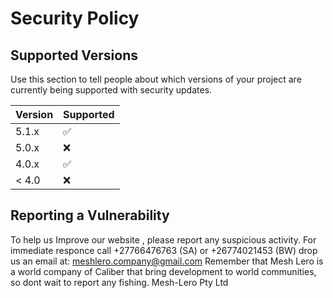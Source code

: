 # Security Policy

## Supported Versions

Use this section to tell people about which versions of your project are
currently being supported with security updates.

| Version | Supported          |
| ------- | ------------------ |
| 5.1.x   | :white_check_mark: |
| 5.0.x   | :x:                |
| 4.0.x   | :white_check_mark: |
| < 4.0   | :x:                |

## Reporting a Vulnerability

To help us Improve our website , please report any suspicious activity.
For immediate responce call +27766476763 (SA)  or +26774021453 (BW)
drop us an email at: meshlero.company@gmail.com
Remember that Mesh Lero is a world company of Caliber that bring development to world communities, so dont wait to report any fishing.
Mesh-Lero Pty Ltd 
